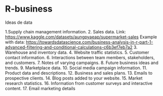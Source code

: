 # R-business
Ideas de data

1.Supply chain management information.
2. Sales data.  Link: https://www.kaggle.com/datasets/aungpyaeap/supermarket-sales
Example with data: https://towardsdatascience.com/business-analysis-in-r-part-1-advanced-filtering-and-conditional-calculations-c6b3ef7eb7a2
3. Warehouse and inventory data.
4. Website traffic statistics.
5. Customer contact information.
6. Interactions between team members, stakeholders, and customers.
7. Notes of varying campaigns.
8. Future business ideas and trends.
9. Marketplace data.
10. Social media campaign information.
11. Product data and descriptions.
12. Business and sales plans.
13. Emails to prospective clients.
14. Blog posts added to your website.
15. Market research statistics.
16. Information from customer surveys and interactive content.
17. Email marketing details